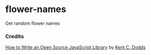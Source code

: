 # flower-names

Get random flower names


### Credits
[How to Write an Open Source JavaScript Library](https://egghead.io/series/how-to-write-an-open-source-javascript-library) by [Kent C. Dodds](http://kentcdodds.com)